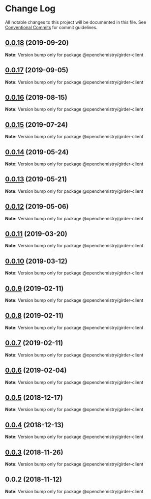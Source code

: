 # Change Log

All notable changes to this project will be documented in this file.
See [Conventional Commits](https://conventionalcommits.org) for commit guidelines.

## [0.0.18](https://github.com/OpenChemistry/oc-web-components/compare/@openchemistry/girder-client@0.0.17...@openchemistry/girder-client@0.0.18) (2019-09-20)

**Note:** Version bump only for package @openchemistry/girder-client





## [0.0.17](https://github.com/OpenChemistry/oc-web-components/compare/@openchemistry/girder-client@0.0.16...@openchemistry/girder-client@0.0.17) (2019-09-05)

**Note:** Version bump only for package @openchemistry/girder-client





## [0.0.16](https://github.com/OpenChemistry/oc-web-components/compare/@openchemistry/girder-client@0.0.15...@openchemistry/girder-client@0.0.16) (2019-08-15)

**Note:** Version bump only for package @openchemistry/girder-client





## [0.0.15](https://github.com/OpenChemistry/oc-web-components/compare/@openchemistry/girder-client@0.0.14...@openchemistry/girder-client@0.0.15) (2019-07-24)

**Note:** Version bump only for package @openchemistry/girder-client





## [0.0.14](https://github.com/OpenChemistry/oc-web-components/compare/@openchemistry/girder-client@0.0.13...@openchemistry/girder-client@0.0.14) (2019-05-24)

**Note:** Version bump only for package @openchemistry/girder-client





## [0.0.13](https://github.com/OpenChemistry/oc-web-components/compare/@openchemistry/girder-client@0.0.12...@openchemistry/girder-client@0.0.13) (2019-05-21)

**Note:** Version bump only for package @openchemistry/girder-client





## [0.0.12](https://github.com/OpenChemistry/oc-web-components/compare/@openchemistry/girder-client@0.0.11...@openchemistry/girder-client@0.0.12) (2019-05-06)

**Note:** Version bump only for package @openchemistry/girder-client





## [0.0.11](https://github.com/OpenChemistry/oc-web-components/compare/@openchemistry/girder-client@0.0.10...@openchemistry/girder-client@0.0.11) (2019-03-20)

**Note:** Version bump only for package @openchemistry/girder-client





## [0.0.10](https://github.com/OpenChemistry/oc-web-components/compare/@openchemistry/girder-client@0.0.9...@openchemistry/girder-client@0.0.10) (2019-03-12)

**Note:** Version bump only for package @openchemistry/girder-client





## [0.0.9](https://github.com/OpenChemistry/oc-web-components/compare/@openchemistry/girder-client@0.0.8...@openchemistry/girder-client@0.0.9) (2019-02-11)

**Note:** Version bump only for package @openchemistry/girder-client





## [0.0.8](https://github.com/OpenChemistry/oc-web-components/compare/@openchemistry/girder-client@0.0.7...@openchemistry/girder-client@0.0.8) (2019-02-11)

**Note:** Version bump only for package @openchemistry/girder-client





## [0.0.7](https://github.com/OpenChemistry/oc-web-components/compare/@openchemistry/girder-client@0.0.6...@openchemistry/girder-client@0.0.7) (2019-02-11)

**Note:** Version bump only for package @openchemistry/girder-client





## [0.0.6](https://github.com/OpenChemistry/oc-web-components/compare/@openchemistry/girder-client@0.0.5...@openchemistry/girder-client@0.0.6) (2019-02-04)

**Note:** Version bump only for package @openchemistry/girder-client





## [0.0.5](https://github.com/OpenChemistry/oc-web-components/compare/@openchemistry/girder-client@0.0.4...@openchemistry/girder-client@0.0.5) (2018-12-17)

**Note:** Version bump only for package @openchemistry/girder-client





## [0.0.4](https://github.com/OpenChemistry/oc-web-components/compare/@openchemistry/girder-client@0.0.3...@openchemistry/girder-client@0.0.4) (2018-12-13)

**Note:** Version bump only for package @openchemistry/girder-client





## [0.0.3](https://github.com/OpenChemistry/oc-web-components/compare/@openchemistry/girder-client@0.0.2...@openchemistry/girder-client@0.0.3) (2018-11-26)

**Note:** Version bump only for package @openchemistry/girder-client





## 0.0.2 (2018-11-12)

**Note:** Version bump only for package @openchemistry/girder-client
